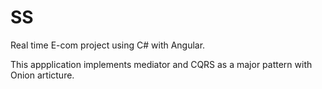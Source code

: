 # SS
Real time E-com project using C# with Angular.

This appplication implements mediator and CQRS as a major pattern with Onion articture.
